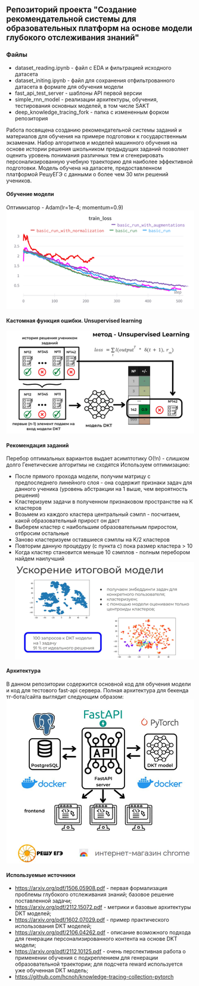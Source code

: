 ## Репозиторий проекта "Создание рекомендательной системы для образовательных платформ на основе модели глубокого отслеживания знаний"

### Файлы
+ dataset_reading.ipynb - файл с EDA и фильтрацией исходного датасета 
+ dataset_initing.ipynb - файл для сохранения отфильтрованного датасета в формате для обучения модели
+ fast_api_test_server - шаблоны API первой версии 
+ simple_rnn_model - реализации архитектуры, обучения, тестирования основных моделей, в том числе SAKT
+ deep_knowledge_tracing_fork - папка с измененным форком репозитория


Работа посвящена созданию рекомендательной системы заданий и материалов для обучения на примере подготовки к государственным экзаменам. Набор алгоритмов и моделей машинного обучения на основе истории решения школьником предыдущих заданий позволяет оценить уровень понимания различных тем и сгенерировать персонализированную учебную траекторию для наиболее эффективной подготовки. Модель обучена на датасете, предоставленном платформой РешуЕГЭ с данными о более чем 30 млн решений учеников.

#### Обучение модели
Оптимизатор - Adam(lr=1e-4; momentum=0.9)
![](readme_images/loss_plot.png)

#### Кастомная функция ошибки. Unsupervised learning
![](readme_images/scheme_loss.JPG)

#### Рекомендация заданий
Перебор оптимальных вариантов выдает асимптотику O(!n) - слишком долго
Генетические алгоритмы не сходятся 
Используем оптимизацию:
- После прямого прохода модели, получим матрицу с предпоследнего линейного слоя - она содержит признаки задач для данного ученика (уровень абстракции на 1 выше, чем вероятность решения)
- Кластеризуем задачи в полученном признаковом пространстве на K кластеров
- Возьмем из каждого кластера центральный сэмпл - посчитаем, какой образовательный прирост он даст
- Выберем кластер с наибольшим образовательным приростом, отбросим остальные
- Заново кластеризуем оставшиеся сэмплы на K/2 кластеров
- Повторим данную процедуру (с пункта c) пока размер кластера > 10
- Когда кластер становится меньше 10 сэмплов - полным перебором найдем наилучший
![](readme_images/optimization.JPG)


#### Архитектура
В данном репозитории содержится основной код для обучения модели и код для тестового fast-api сервера. 
Полная архитектура для бекенда тг-бота/сайта выглядит следующим образом:
![](readme_images/api.JPG)

#### Используемые источники
- https://arxiv.org/pdf/1506.05908.pdf - первая формализация проблемы глубокого отслеживания знаний; базовое решение поставленной задачи;
- https://arxiv.org/pdf/2112.15072.pdf - метрики и базовые архитектуры DKT моделей;
- https://arxiv.org/pdf/1602.07029.pdf - пример практического использования DKT моделей;
- https://arxiv.org/pdf/2106.04262.pdf - описание возможного подхода для генерации персонализированного контента на основе DKT модели;
- https://arxiv.org/pdf/2112.10125.pdf - очень перспективная работа о применении обучения с подкреплением для генерации образовательной траектории; для подсчета reward используется уже обученная DKT модель;
- https://github.com/hcnoh/knowledge-tracing-collection-pytorch

